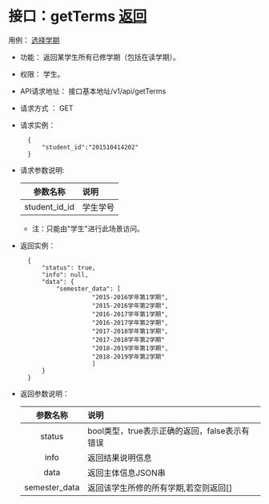 # 接口：getTerms  [返回](../../README.md)
用例： [选择学期](../用例1/选择学期.md)

- 功能：
    返回某学生所有已修学期（包括在读学期）。
    
- 权限：
    学生。    
    
- API请求地址： 
    接口基本地址/v1/api/getTerms

- 请求方式 ：
    GET

- 请求实例：

        {
            "student_id":"201510414202"
        }
        
- 请求参数说明:        

  |参数名称|说明|
  |:---------:|:--------------------------------------------------------|      
  |student_id_id|学生学号|
  * 注：只能由"学生"进行此场景访问。
  
- 返回实例：

        { 
            "status": true,
            "info": null,
            "data": {
                "semester_data": [
                          "2015-2016学年第1学期",
                          "2015-2016学年第2学期",
                          "2016-2017学年第1学期",
                          "2016-2017学年第2学期",
                          "2017-2018学年第1学期",
                          "2017-2018学年第2学期"
                          "2018-2019学年第1学期",
                          "2018-2019学年第2学期"
                          ]   
            }    
        }
 
- 返回参数说明：    
 
  |参数名称|说明|
  |:---------:|:--------------------------------------------------------|      
  |status|bool类型，true表示正确的返回，false表示有错误|
  |info|返回结果说明信息|
  |data|返回主体信息JSON串|
  |semester_data|返回该学生所修的所有学期,若空则返回[]|
